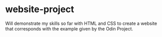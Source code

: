 # website-project
Will demonstrate my skills so far with HTML and CSS to create a website that corresponds with the example given by the Odin Project.
